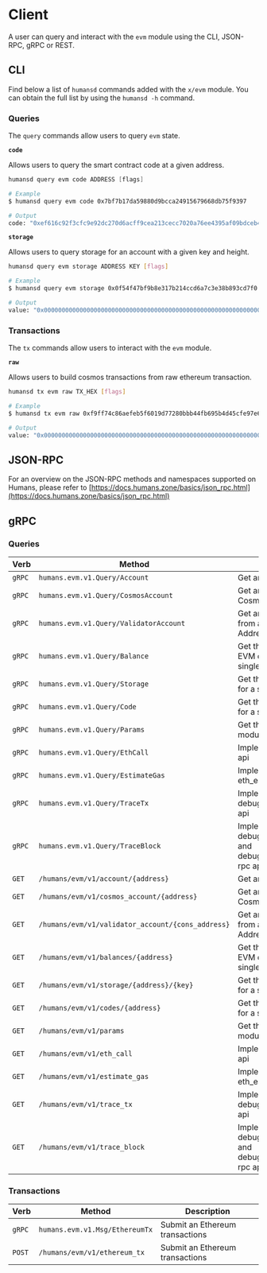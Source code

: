 <!--
order: 9
-->

# Client

A user can query and interact with the `evm` module using the CLI, JSON-RPC, gRPC or REST.

## CLI

Find below a list of `humansd` commands added with the `x/evm` module. You can obtain the full list by using the `humansd -h` command.

### Queries

The `query` commands allow users to query `evm` state.

**`code`**

Allows users to query the smart contract code at a given address.

```go
humansd query evm code ADDRESS [flags]
```

```bash
# Example
$ humansd query evm code 0x7bf7b17da59880d9bcca24915679668db75f9397

# Output
code: "0xef616c92f3cfc9e92dc270d6acff9cea213cecc7020a76ee4395af09bdceb4837a1ebdb5735e11e7d3adb6104e0c3ac55180b4ddf5e54d022cc5e8837f6a4f971b"
```

**`storage`**

Allows users to query storage for an account with a given key and height.

```bash
humansd query evm storage ADDRESS KEY [flags]
```

```bash
# Example
$ humansd query evm storage 0x0f54f47bf9b8e317b214ccd6a7c3e38b893cd7f0 0 --height 0

# Output
value: "0x0000000000000000000000000000000000000000000000000000000000000000"
```

### Transactions

The `tx` commands allow users to interact with the `evm` module.

**`raw`**

Allows users to build cosmos transactions from raw ethereum transaction.

```bash
humansd tx evm raw TX_HEX [flags]
```

```bash
# Example
$ humansd tx evm raw 0xf9ff74c86aefeb5f6019d77280bbb44fb695b4d45cfe97e6eed7acd62905f4a85034d5c68ed25a2e7a8eeb9baf1b84

# Output
value: "0x0000000000000000000000000000000000000000000000000000000000000000"
```

## JSON-RPC

For an overview on  the JSON-RPC methods and namespaces supported on Humans, please refer to [https://docs.humans.zone/basics/json_rpc.html](https://docs.humans.zone/basics/json_rpc.html)

## gRPC

### Queries

| Verb   | Method                                               | Description                                                                |
| ------ | ---------------------------------------------------- | -------------------------------------------------------------------------- |
| `gRPC` | `humans.evm.v1.Query/Account`                     | Get an Ethereum account                                                    |
| `gRPC` | `humans.evm.v1.Query/CosmosAccount`               | Get an Ethereum account's Cosmos Address                                   |
| `gRPC` | `humans.evm.v1.Query/ValidatorAccount`            | Get an Ethereum account's from a validator consensus Address               |
| `gRPC` | `humans.evm.v1.Query/Balance`                     | Get the balance of a the EVM denomination for a single EthAccount.         |
| `gRPC` | `humans.evm.v1.Query/Storage`                     | Get the balance of all coins for a single account                          |
| `gRPC` | `humans.evm.v1.Query/Code`                        | Get the balance of all coins for a single account                          |
| `gRPC` | `humans.evm.v1.Query/Params`                      | Get the parameters of x/evm module                                         |
| `gRPC` | `humans.evm.v1.Query/EthCall`                     | Implements the eth_call rpc api                                            |
| `gRPC` | `humans.evm.v1.Query/EstimateGas`                 | Implements the eth_estimateGas rpc api                                     |
| `gRPC` | `humans.evm.v1.Query/TraceTx`                     | Implements the debug_traceTransaction rpc api                              |
| `gRPC` | `humans.evm.v1.Query/TraceBlock`                  | Implements the debug_traceBlockByNumber and debug_traceBlockByHash rpc api |
| `GET`  | `/humans/evm/v1/account/{address}`                | Get an Ethereum account                                                    |
| `GET`  | `/humans/evm/v1/cosmos_account/{address}`         | Get an Ethereum account's Cosmos Address                                   |
| `GET`  | `/humans/evm/v1/validator_account/{cons_address}` | Get an Ethereum account's from a validator consensus Address               |
| `GET`  | `/humans/evm/v1/balances/{address}`               | Get the balance of a the EVM denomination for a single EthAccount.         |
| `GET`  | `/humans/evm/v1/storage/{address}/{key}`          | Get the balance of all coins for a single account                          |
| `GET`  | `/humans/evm/v1/codes/{address}`                  | Get the balance of all coins for a single account                          |
| `GET`  | `/humans/evm/v1/params`                           | Get the parameters of x/evm module                                         |
| `GET`  | `/humans/evm/v1/eth_call`                         | Implements the eth_call rpc api                                            |
| `GET`  | `/humans/evm/v1/estimate_gas`                     | Implements the eth_estimateGas rpc api                                     |
| `GET`  | `/humans/evm/v1/trace_tx`                         | Implements the debug_traceTransaction rpc api                              |
| `GET`  | `/humans/evm/v1/trace_block`                      | Implements the debug_traceBlockByNumber and debug_traceBlockByHash rpc api |

### Transactions

| Verb   | Method                            | Description                     |
| ------ | --------------------------------- | ------------------------------- |
| `gRPC` | `humans.evm.v1.Msg/EthereumTx` | Submit an Ethereum transactions |
| `POST` | `/humans/evm/v1/ethereum_tx`   | Submit an Ethereum transactions |
